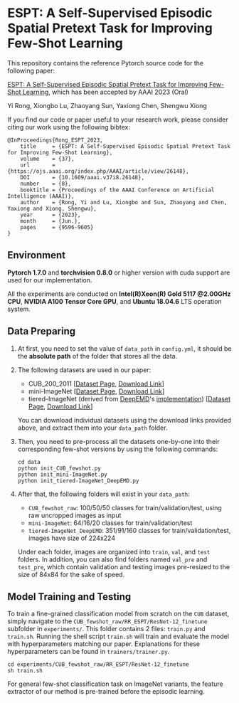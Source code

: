 # ESPT: A Self-Supervised Episodic Spatial Pretext Task for Improving Few-Shot Learning

This repository contains the reference Pytorch source code for the following paper:

[ESPT: A Self-Supervised Episodic Spatial Pretext Task for Improving Few-Shot Learning](https://arxiv.org/abs/2304.13287), which has been accepted by AAAI 2023 (Oral)

Yi Rong, Xiongbo Lu, Zhaoyang Sun, Yaxiong Chen, Shengwu Xiong 

If you find our code or paper useful to your research work, please consider citing our work using the following bibtex:
```
@InProceedings{Rong_ESPT_2023,
    title     = {ESPT: A Self-Supervised Episodic Spatial Pretext Task for Improving Few-Shot Learning},
    volume    = {37},
    url       = {https://ojs.aaai.org/index.php/AAAI/article/view/26148},
    DOI       = {10.1609/aaai.v37i8.26148},
    number    = {8},
    booktitle = {Proceedings of the AAAI Conference on Artificial Intelligence (AAAI)},
    author    = {Rong, Yi and Lu, Xiongbo and Sun, Zhaoyang and Chen, Yaxiong and Xiong, Shengwu},
    year      = {2023},
    month     = {Jun.},
    pages     = {9596-9605}
}
```
## Environment
**Pytorch 1.7.0** and **torchvision 0.8.0** or higher version with cuda support are used for our implementation.

All the experiments are conducted on **Intel(R)Xeon(R) Gold 5117 @2.00GHz CPU**, **NVIDIA A100 Tensor Core GPU**, and **Ubuntu 18.04.6** LTS operation system.

## Data Preparing
1. At first, you need to set the value of `data_path` in `config.yml`, it should be the **absolute path** of the folder that stores all the data.

2. The following datasets are used in our paper: 
    - CUB_200_2011 \[[Dataset Page](http://www.vision.caltech.edu/visipedia/CUB-200-2011.html), [Download Link](https://drive.google.com/file/d/1hbzc_P1FuxMkcabkgn9ZKinBwW683j45/view)\]
    - mini-ImageNet \[[Dataset Page](https://github.com/twitter/meta-learning-lstm), [Download Link](https://drive.google.com/file/d/0B3Irx3uQNoBMQ1FlNXJsZUdYWEE/view)\] 
    - tiered-ImageNet (derived from [DeepEMD](https://arxiv.org/abs/2003.06777)'s [implementation](https://github.com/icoz69/DeepEMD)) \[[Dataset Page](https://github.com/icoz69/DeepEMD), [Download Link](https://drive.google.com/file/d/1ANczVwnI1BDHIF65TgulaGALFnXBvRfs/view)\]
    
    You can download individual datasets using the download links provided above, and extract them into your `data_path` folder. 

3. Then, you need to pre-process all the datasets one-by-one into their corresponding few-shot versions by using the following commands:
    ```
    cd data
    python init_CUB_fewshot.py
    python init_mini-ImageNet.py
    python init_tiered-ImageNet_DeepEMD.py
    ```
4. After that, the following folders will exist in your `data_path`:
    - `CUB_fewshot_raw`: 100/50/50 classes for train/validation/test, using raw uncropped images as input
    - `mini-ImageNet`: 64/16/20 classes for train/validation/test
    - `tiered-ImageNet_DeepEMD`: 351/91/160 classes for train/validation/test, images have size of 224x224
    
    Under each folder, images are organized into `train`, `val`, and `test` folders. In addition, you can also find folders named `val_pre` and `test_pre`, which contain validation and testing images pre-resized to the size of 84x84 for the sake of speed.

## Model Training and Testing

To train a fine-grained classification model from scratch on the `CUB` dataset, simply navigate to the `CUB_fewshot_raw/RR_ESPT/ResNet-12_finetune` subfolder in `experiments/`. This folder contains 2 files: `train.py` and `train.sh`. Running the shell script `train.sh` will train and evaluate the model with hyperparameters matching our paper. Explanations for these hyperparameters can be found in `trainers/trainer.py`.
```
cd experiments/CUB_fewshot_raw/RR_ESPT/ResNet-12_finetune
sh train.sh
```
For general few-shot classification task on ImageNet variants, the feature extractor of our method is pre-trained before the episodic learning.




